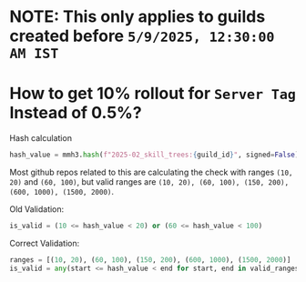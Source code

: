 # NOTE: This only applies to guilds created before `5/9/2025, 12:30:00 AM IST`

# How to get 10% rollout for `Server Tag` Instead of 0.5%?

Hash calculation
```python
hash_value = mmh3.hash(f"2025-02_skill_trees:{guild_id}", signed=False) % 10000
```

Most github repos related to this are calculating the check with ranges `(10, 20)` and `(60, 100)`, but valid ranges are `(10, 20), (60, 100), (150, 200), (600, 1000), (1500, 2000)`.

Old Validation:
```python
is_valid = (10 <= hash_value < 20) or (60 <= hash_value < 100)
```
Correct Validation:
```python
ranges = [(10, 20), (60, 100), (150, 200), (600, 1000), (1500, 2000)]
is_valid = any(start <= hash_value < end for start, end in valid_ranges)
```
